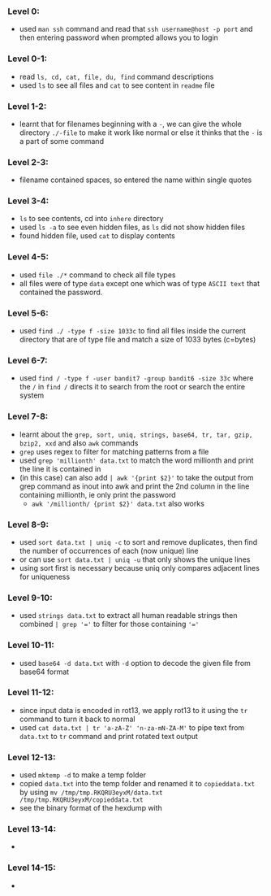 ### Level 0:
- used `man ssh` command and read that `ssh username@host -p port` and then entering password when prompted allows you to login

### Level 0-1:
- read `ls, cd, cat, file, du, find` command descriptions
- used `ls` to see all files and `cat` to see content in `readme` file

### Level 1-2:
- learnt that for filenames beginning with a `-`, we can give the whole directory `./-file` to make it work like normal or else it thinks that the `-` is a part of some command

### Level 2-3:
- filename contained spaces, so entered the name within single quotes

### Level 3-4:
- `ls` to see contents, cd into `inhere` directory
- used `ls -a` to see even hidden files, as `ls` did not show hidden files
- found hidden file, used `cat` to display contents

### Level 4-5:
-  used `file ./*` command to check all file types
- all files were of type `data` except one which was of type `ASCII text` that contained the password.

### Level 5-6:
- used `find ./ -type f -size 1033c` to find all files inside the current directory that are of type file and match a size of 1033 bytes (c=bytes)

### Level 6-7:
- used `find / -type f -user bandit7 -group bandit6 -size 33c` where the `/` in `find /` directs it to search from the root or search the entire system

### Level 7-8:
- learnt about the `grep, sort, uniq, strings, base64, tr, tar, gzip, bzip2, xxd` and also `awk` commands
- `grep` uses regex to filter for matching patterns from a file
- used `grep 'millionth' data.txt` to match the word millionth and print the line it is contained in
- (in this case) can also add `| awk '{print $2}'` to take the output from grep command as inout into awk and print the 2nd column in the line containing millionth, ie only print the password
	- `awk '/millionth/ {print $2}' data.txt` also works

### Level 8-9:
- used `sort data.txt | uniq -c` to sort and remove duplicates, then find the number of occurrences of each (now unique) line
- or can use `sort data.txt | uniq -u` that only shows the unique lines
- using sort first is necessary because uniq only compares adjacent lines for uniqueness

### Level 9-10:
- used `strings data.txt` to extract all human readable strings then combined `| grep '='` to filter for those containing `'='`

### Level 10-11:
- used `base64 -d data.txt` with `-d` option to decode the given file from base64 format

### Level 11-12:
- since input data is encoded in rot13, we apply rot13 to it using the `tr` command to turn it back to normal
- used `cat data.txt | tr 'a-zA-Z' 'n-za-mN-ZA-M'` to pipe text from `data.txt` to `tr` command and print rotated text output

### Level 12-13:
- used `mktemp -d` to make a temp folder
- copied `data.txt` into the temp folder and renamed it to `copieddata.txt` by using `mv /tmp/tmp.RKQRU3eyxM/data.txt /tmp/tmp.RKQRU3eyxM/copieddata.txt`
- see the binary format of the hexdump with 

### Level 13-14:
- 

### Level 14-15:
- 
